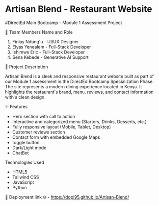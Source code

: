 # Artisan Blend - Restaurant Website 

#DirectEd Main Bootcamp - Module 1 Assessment Project 

  👥 Team Members Name and Role 
   1. Finlay Ndung'u - UI/UX Designer
   2. Elyas Yenealem - Full-Stack Developer
   3. Ishimwe Eric - Full-Stack Developer
   4. Sena Kebede - Generative AI Support
 
 📄 Project Description 

 Artisan Blend is a sleek and responsive restaurant website built as part of our Module 1 assessment in the DirectEd Bootcamp Specialization Phase. The site represents a modern dining experience located in Kenya. It highlights the restaurant's brand, menu, reviews, and contact information with a clean design.

  ✨ Features 
  - Hero section with call to action 
  - Interactive and categorized menu (Starters, Drinks, Desserts, etc.) 
  - Fully responsive layout (Mobile, Tablet, Desktop) 
  - Customer reviews section 
  - Contact form with embedded Google Maps 
  - toggle button 
  - Dark/Light mode 
  - ChatBot

  Technologies Used 
  - HTML5
  - Tailwind CSS
  - JavaScript 
  - Python

🚀 Deployment link 🌐 - https://dopi95.github.io/Artisan-Blend/
